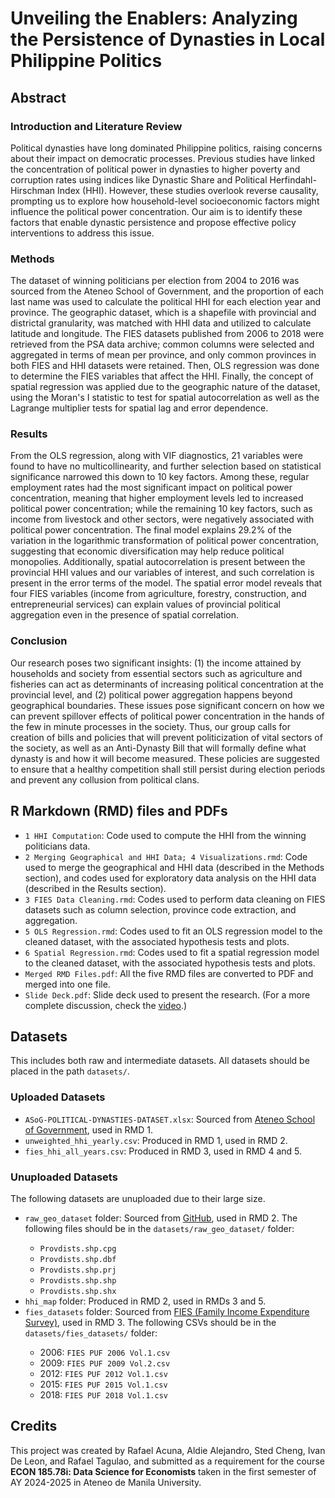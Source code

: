 <h1>Unveiling the Enablers: Analyzing the Persistence of Dynasties in Local Philippine Politics</h1>

<h2>Abstract</h2>
<h3>Introduction and Literature Review</h3>
Political dynasties have long dominated Philippine politics, raising concerns about their impact on democratic processes. Previous studies have linked the concentration of political power in dynasties to higher poverty and corruption rates using indices like Dynastic Share and Political Herfindahl-Hirschman Index (HHI). However, these studies overlook reverse causality, prompting us to explore how household-level socioeconomic factors might influence the political power concentration. Our aim is to identify these factors that enable dynastic persistence
and propose effective policy interventions to address this issue.

<h3>Methods</h3>
The dataset of winning politicians per election from 2004 to 2016 was sourced from the Ateneo School of Government, and the proportion of each last name was used to calculate the political HHI for each election year and province. The geographic dataset, which is a shapefile with provincial and districtal granularity, was matched with HHI data and utilized to calculate latitude and longitude. The FIES datasets published from 2006 to 2018 were retrieved from the PSA data archive; common columns were selected and aggregated in terms of mean per province, and only common provinces in both FIES and HHI datasets were retained. Then, OLS regression was done to determine the FIES variables that affect the HHI. Finally, the concept of spatial regression was applied due to the geographic nature of the dataset, using the Moran's I statistic to test for spatial autocorrelation as well as the Lagrange multiplier tests for spatial lag and error dependence.

<h3>Results</h3>
From the OLS regression, along with VIF diagnostics, 21 variables were found to have no multicollinearity, and further selection based on statistical significance narrowed this down to 10 key factors. Among these, regular employment rates had the most significant impact on political power concentration, meaning that higher employment levels led to increased political power concentration; while the remaining 10 key factors, such as income from livestock and other sectors, were negatively associated with political power concentration. The final model explains 29.2% of the variation in the logarithmic transformation of political power concentration, suggesting that economic diversification may help reduce political monopolies. Additionally, spatial autocorrelation is present between the provincial HHI values and our variables of interest, and such correlation is present in the error terms of the model. The spatial error model reveals that four FIES variables (income from agriculture, forestry, construction, and entrepreneurial services) can explain values of provincial political aggregation even in the presence of spatial correlation.

<h3>Conclusion</h3>
Our research poses two significant insights: (1) the income attained by households and society from essential sectors such as agriculture and fisheries can act as determinants of increasing political concentration at the provincial level, and (2) political power aggregation happens beyond geographical boundaries. These issues pose significant concern on how we can prevent spillover effects of political power concentration in the hands of the few in minute processes in the society. Thus, our group calls for creation of bills and policies that will prevent politicization of vital sectors of the society, as well as an Anti-Dynasty Bill that will formally define what dynasty is and how it will become measured. These policies are suggested to ensure that a healthy competition shall still persist during election periods and prevent any collusion from political clans.

<h2>R Markdown (RMD) files and PDFs</h2>
<ul>
  <li><code>1 HHI Computation</code>: Code used to compute the HHI from the winning politicians data.</li>
  <li><code>2 Merging Geographical and HHI Data; 4 Visualizations.rmd</code>: Code used to merge the geographical and HHI data (described in the Methods section), and codes used for exploratory data analysis on the HHI data (described in the Results section).</li>
  <li><code>3 FIES Data Cleaning.rmd</code>: Codes used to perform data cleaning on FIES datasets such as column selection, province code extraction, and aggregation.</li>
  <li><code>5 OLS Regression.rmd</code>: Codes used to fit an OLS regression model to the cleaned dataset, with the associated hypothesis tests and plots.</li>
  <li><code>6 Spatial Regression.rmd</code>: Codes used to fit a spatial regression model to the cleaned dataset, with the associated hypothesis tests and plots.</li>
  <li><code>Merged RMD Files.pdf</code>: All the five RMD files are converted to PDF and merged into one file.</li>
  <li><code>Slide Deck.pdf</code>: Slide deck used to present the research. (For a more complete discussion, check the <a href="https://drive.google.com/open?id=1cI8-gr_IoQ5cf_J_n5p232eWF_7c5B_K&usp=drive_copy">video</a>.)</li>
</ul>

<h2>Datasets</h2>
This includes both raw and intermediate datasets. All datasets should be placed in the path <code>datasets/</code>.

<h3>Uploaded Datasets</h3>
<ul>
  <li><code>ASoG-POLITICAL-DYNASTIES-DATASET.xlsx</code>: Sourced from <a href="https://www.inclusivedemocracy.ph/data-and-infographics">Ateneo School of Government</a>, used in RMD 1.</li>
  <li><code>unweighted_hhi_yearly.csv</code>: Produced in RMD 1, used in RMD 2.</li>
  <li><code>fies_hhi_all_years.csv</code>: Produced in RMD 3, used in RMD 4 and 5.</li>
</ul>

<h3>Unuploaded Datasets</h3>
The following datasets are unuploaded due to their large size.
<ul>
  <li><code>raw_geo_dataset</code> folder: Sourced from <a href="https://github.com/altcoder/philippines-psgc-shapefiles/blob/main/dist/PH_Adm2_ProvDists.shp.zip">GitHub</a>, used in RMD 2. The following files should be in the <code>datasets/raw_geo_dataset/</code> folder:</li><ul>
    <li><code>Provdists.shp.cpg</code></li>
    <li><code>Provdists.shp.dbf</code></li>
    <li><code>Provdists.shp.prj</code></li>
    <li><code>Provdists.shp.shp</code></li>
    <li><code>Provdists.shp.shx</code></li></ul>
  <li><code>hhi_map</code> folder: Produced in RMD 2, used in RMDs 3 and 5.</li>
  <li><code>fies_datasets</code> folder: Sourced from <a href="https://psada.psa.gov.ph/catalog/FIES/about">FIES (Family Income Expenditure Survey)</a>, used in RMD 3. The following CSVs should be in the <code>datasets/fies_datasets/</code> folder:</li><ul>
  <li>2006: <code>FIES PUF 2006 Vol.1.csv</code></li>
  <li>2009: <code>FIES PUF 2009 Vol.2.csv</code></li>
  <li>2012: <code>FIES PUF 2012 Vol.1.csv</code></li>
  <li>2015: <code>FIES PUF 2015 Vol.1.csv</code></li>
  <li>2018: <code>FIES PUF 2018 Vol.1.csv</code></li></ul></ul>

<h2>Credits</h2>
This project was created by Rafael Acuna, Aldie Alejandro, Sted Cheng, Ivan De Leon, and Rafael Tagulao, and submitted as a requirement for the course <b>ECON 185.78i: Data Science for Economists</b> taken in the first semester of AY 2024-2025 in Ateneo de Manila University. 


